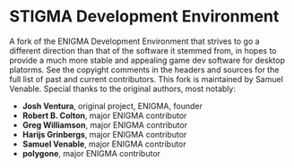 # STIGMA Development Environment

A fork of the ENIGMA Development Environment that strives to go a different direction than that of the software it stemmed from, in hopes to provide a much more stable and appealing game dev software for desktop platorms. See the copyight comments in the headers and sources for the full list of past and current contributors. This fork is maintained by Samuel Venable. Special thanks to the original authors, most notably:

- **Josh Ventura**, original project, ENIGMA, founder
- **Robert B. Colton**, major ENIGMA contributor
- **Greg Williamson**, major ENIGMA contributor
- **Harijs Grinbergs**, major ENIGMA contributor
- **Samuel Venable**, major ENIGMA contributor
- **polygone**, major ENIGMA contributor  
